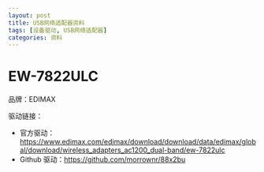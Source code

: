 ```yaml
---
layout: post
title: USB网络适配器资料
tags: [设备驱动, USB网络适配器]
categories: 资料
---
```


# EW-7822ULC

品牌：EDIMAX

驱动链接：

- 官方驱动：https://www.edimax.com/edimax/download/download/data/edimax/global/download/wireless_adapters_ac1200_dual-band/ew-7822ulc
- Github 驱动：https://github.com/morrownr/88x2bu